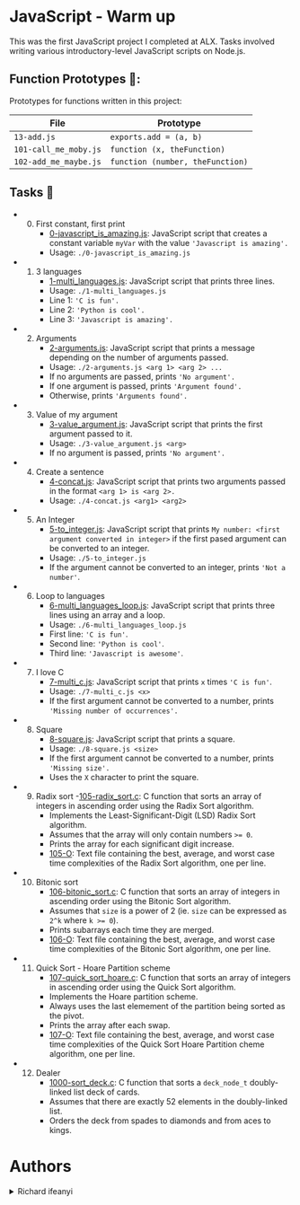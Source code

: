 # JavaScript - Warm up

This was the first JavaScript project I completed at ALX. Tasks involved writing various introductory-level JavaScript scripts on Node.js.

## Function Prototypes 💾:

Prototypes for functions written in this project:

| File | Prototype |
| ---- | --------- |
| `13-add.js` | `exports.add = (a, b)` |
| `101-call_me_moby.js` |`function (x, theFunction)` |
| `102-add_me_maybe.js` | `function (number, theFunction)` |

## Tasks 📃
- 0. First constant, first print
     - [0-javascript_is_amazing.js](https://github.com/richard-1257/alx-higher_level_programming/blob/master/0x12-javascript-warm_up/0-javascript_is_amazing.js): JavaScript script that creates a constant variable `myVar` with the value `'Javascript is amazing'.` 
     - Usage: `./0-javascript_is_amazing.js`
     
- 1. 3 languages
     - [1-multi_languages.js](https://github.com/richard-1257/alx-higher_level_programming/blob/master/0x12-javascript-warm_up/1-multi_languages.js): JavaScript script that prints three lines.
     - Usage: `./1-multi_languages.js`
     - Line 1: `'C is fun'.`
     - Line 2: `'Python is cool'.`
     - Line 3: `'Javascript is amazing'.`
     
- 2. Arguments
     - [2-arguments.js](https://github.com/richard-1257/alx-higher_level_programming/blob/master/0x12-javascript-warm_up/2-arguments.js): JavaScript script that prints a message depending on the number of arguments passed.
     - Usage: `./2-arguments.js <arg 1> <arg 2> ...`
     - If no arguments are passed, prints `'No argument'.`
     - If one argument is passed, prints `'Argument found'.`
     - Otherwise, prints `'Arguments found'.`

- 3. Value of my argument
     - [3-value_argument.js](https://github.com/richard-1257/alx-higher_level_programming/blob/master/0x12-javascript-warm_up/3-value_argument.js): JavaScript script that prints the first argument passed to it.
     - Usage: `./3-value_argument.js <arg>`
     - If no argument is passed, prints `'No argument'.`

- 4. Create a sentence
     - [4-concat.js](https://github.com/richard-1257/alx-higher_level_programming/blob/master/0x12-javascript-warm_up/4-concat.js): JavaScript script that prints two arguments passed in the format `<arg 1> is <arg 2>.`
     - Usage: `./4-concat.js <arg1> <arg2>`
     
- 5. An Integer
     - [5-to_integer.js](https://github.com/richard-1257/alx-higher_level_programming/blob/master/0x12-javascript-warm_up/5-to_integer.js): JavaScript script that prints `My number: <first argument converted in integer>` if the first pased argument can be converted to an integer.
     - Usage: `./5-to_integer.js`
     - If the argument cannot be converted to an integer, prints `'Not a number'`.
     
- 6. Loop to languages
     - [6-multi_languages_loop.js](https://github.com/richard-1257/alx-higher_level_programming/blob/master/0x12-javascript-warm_up/6-multi_languages_loop.js): JavaScript script that prints three lines using an array and a loop.
     - Usage: `./6-multi_languages_loop.js`
     - First line: `'C is fun'`.
     - Second line: `'Python is cool'`.
     - Third line: `'Javascript is awesome'`.
     
- 7. I love C
     - [7-multi_c.js](https://github.com/richard-1257/alx-higher_level_programming/blob/master/0x12-javascript-warm_up/7-multi_c.js): JavaScript script that prints `x` times `'C is fun'`.
     - Usage: `./7-multi_c.js <x>`
     - If the first argument cannot be converted to a number, prints `'Missing number of occurrences'.`

- 8. Square
     - [8-square.js](https://github.com/richard-1257/alx-higher_level_programming/blob/master/0x12-javascript-warm_up/8-square.js): JavaScript script that prints a square.
     - Usage: `./8-square.js <size>`
     - If the first argument cannot be converted to a number, prints `'Missing size'.`
     - Uses the `X` character to print the square.
     
- 9. Radix sort
     -[105-radix_sort.c](https://github.com/richard-1257/sorting_algorithms/blob/master/105-radix_sort.c): C function that sorts an array of integers in ascending order using the Radix Sort algorithm.
     - Implements the Least-Significant-Digit (LSD) Radix Sort algorithm.
     - Assumes that the array will only contain numbers `>= 0`.
     - Prints the array for each significant digit increase.
     - [105-O](https://github.com/richard-1257/sorting_algorithms/blob/master/105-O): Text file containing the best, average, and worst case time complexities of the Radix Sort algorithm, one per line.
     
- 10. Bitonic sort
      - [106-bitonic_sort.c](https://github.com/richard-1257/sorting_algorithms/blob/master/106-bitonic_sort.c):  C function that sorts an array of integers in ascending order using the Bitonic Sort algorithm.
      - Assumes that `size` is a power of 2 (ie. `size` can be expressed as `2^k` where `k >= 0`).
      - Prints subarrays each time they are merged.
      - [106-O](https://github.com/richard-1257/sorting_algorithms/blob/master/106-O): Text file containing the best, average, and worst case time complexities of the Bitonic Sort algorithm, one per line.
      
- 11. Quick Sort - Hoare Partition scheme
      - [107-quick_sort_hoare.c](https://github.com/richard-1257/sorting_algorithms/blob/master/107-quick_sort_hoare.c): C function that sorts an array of integers in ascending order using the Quick Sort algorithm.
      - Implements the Hoare partition scheme.
      - Always uses the last elemement of the partition being sorted as the pivot.
      - Prints the array after each swap.
      - [107-O](https://github.com/richard-1257/sorting_algorithms/blob/master/107-O): Text file containing the best, average, and worst case time complexities of the Quick Sort Hoare Partition cheme algorithm, one per line.
      
- 12. Dealer
      - [1000-sort_deck.c](https://github.com/richard-1257/sorting_algorithms/blob/master/1000-sort_deck.c): C function that sorts a `deck_node_t` doubly-linked list deck of cards.
      - Assumes that there are exactly 52 elements in the doubly-linked list.
      - Orders the deck from spades to diamonds and from aces to kings.
      
# Authors
<details><summary>Richard ifeanyi</summary>
